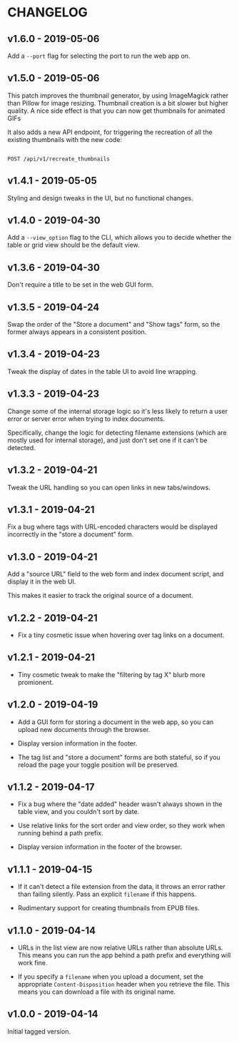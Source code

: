 # CHANGELOG

## v1.6.0 - 2019-05-06

Add a `--port` flag for selecting the port to run the web app on.

## v1.5.0 - 2019-05-06

This patch improves the thumbnail generator, by using ImageMagick rather than Pillow for image resizing.  Thumbnail creation is a bit slower but higher quality.  A nice side effect is that you can now get thumbnails for animated GIFs



It also adds a new API endpoint, for triggering the recreation of all the existing thumbnails with the new code:



```http

POST /api/v1/recreate_thumbnails

```

## v1.4.1 - 2019-05-05

Styling and design tweaks in the UI, but no functional changes.

## v1.4.0 - 2019-04-30

Add a `--view_option` flag to the CLI, which allows you to decide whether the table or grid view should be the default view.

## v1.3.6 - 2019-04-30

Don't require a title to be set in the web GUI form.

## v1.3.5 - 2019-04-24

Swap the order of the "Store a document" and "Show tags" form, so the former always appears in a consistent position.

## v1.3.4 - 2019-04-23

Tweak the display of dates in the table UI to avoid line wrapping.

## v1.3.3 - 2019-04-23

Change some of the internal storage logic so it's less likely to return a user error or server error when trying to index documents.



Specifically, change the logic for detecting filename extensions (which are mostly used for internal storage), and just don't set one if it can't be detected.

## v1.3.2 - 2019-04-21

Tweak the URL handling so you can open links in new tabs/windows.

## v1.3.1 - 2019-04-21

Fix a bug where tags with URL-encoded characters would be displayed incorrectly in the "store a document" form.

## v1.3.0 - 2019-04-21

Add a "source URL" field to the web form and index document script, and display it in the web UI.

This makes it easier to track the original source of a document.

## v1.2.2 - 2019-04-21

*   Fix a tiny cosmetic issue when hovering over tag links on a document.

## v1.2.1 - 2019-04-21

*   Tiny cosmetic tweak to make the "filtering by tag X" blurb more promionent.

## v1.2.0 - 2019-04-19

*   Add a GUI form for storing a document in the web app, so you can upload new documents through the browser.

*   Display version information in the footer.

*   The tag list and "store a document" forms are both stateful, so if you reload the page your toggle position will be preserved.

## v1.1.2 - 2019-04-17

*   Fix a bug where the "date added" header wasn't always shown in the table view, and you couldn't sort by date.

*   Use relative links for the sort order and view order, so they work when running behind a path prefix.

*   Display version information in the footer of the browser.

## v1.1.1 - 2019-04-15

*   If it can't detect a file extension from the data, it throws an error rather than failing silently.
    Pass an explicit `filename` if this happens.

*   Rudimentary support for creating thumbnails from EPUB files.

## v1.1.0 - 2019-04-14

*   URLs in the list view are now relative URLs rather than absolute URLs.
    This means you can run the app behind a path prefix and everything will work fine.

*   If you specify a `filename` when you upload a document, set the appropriate `Content-Disposition` header when you retrieve the file.
    This means you can download a file with its original name.

## v1.0.0 - 2019-04-14

Initial tagged version.
